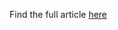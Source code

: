 
Find the full article [here](https://www.ibrahima-ndaw.com/blog/redux-vs-react-context-which-one-should-you-choose/)
